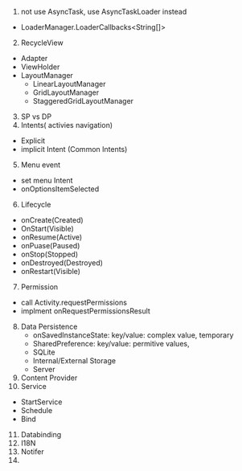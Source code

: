 1. not use AsyncTask, use AsyncTaskLoader instead
  -  LoaderManager.LoaderCallbacks<String[]> 
2. RecycleView
 - Adapter
 - ViewHolder
 - LayoutManager
    - LinearLayoutManager
    - GridLayoutManager
    - StaggeredGridLayoutManager
3. SP vs DP
4. Intents( activies navigation)
  - Explicit
  - implicit Intent (Common Intents)
5. Menu event
  - set menu Intent
  - onOptionsItemSelected
6. Lifecycle
  - onCreate(Created)
  - OnStart(Visible)
  - onResume(Active)
  - onPuase(Paused)
  - onStop(Stopped)
  - onDestroyed(Destroyed)
  - onRestart(Visible)
7. Permission
  - call Activity.requestPermissions
  - implment onRequestPermissionsResult

8. Data Persistence
   - onSavedInstanceState: key/value: complex value,  temporary 
   - SharedPreference: key/value: permitive values, 
   - SQLite
   - Internal/External Storage
   - Server
9. Content Provider
10. Service
  - StartService
  - Schedule
  - Bind

11. Databinding
12. I18N
13. Notifer
14. 